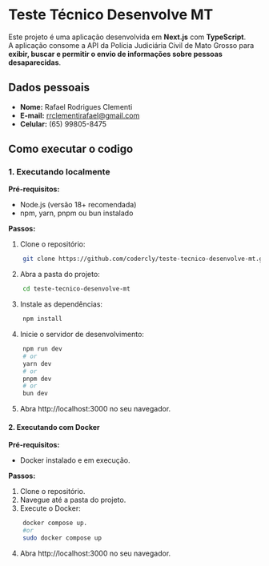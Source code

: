 # Teste Técnico Desenvolve MT
Este projeto é uma aplicação desenvolvida em **Next.js** com **TypeScript**.  
A aplicação consome a API da Polícia Judiciária Civil de Mato Grosso para **exibir, buscar e permitir o envio de informações sobre pessoas desaparecidas**.  


## Dados pessoais 

- **Nome:** Rafael Rodrigues Clementi  
- **E-mail:** rrclementirafael@gmail.com  
- **Celular:** (65) 99805-8475  


## Como executar o codigo


### 1. Executando localmente  

**Pré-requisitos:**  
- Node.js (versão 18+ recomendada)  
- npm, yarn, pnpm ou bun instalado   

 **Passos:**
1.  Clone o repositório:
```bash
    git clone https://github.com/codercly/teste-tecnico-desenvolve-mt.git
```
2.  Abra a pasta do projeto:
```bash
    cd teste-tecnico-desenvolve-mt
```
3.  Instale as dependências:
```bash
    npm install
```
4.  Inicie o servidor de desenvolvimento:
```bash
    npm run dev
    # or
    yarn dev
    # or
    pnpm dev
    # or
    bun dev
```
5.  Abra http://localhost:3000 no seu navegador.


#### 2. Executando com Docker

**Pré-requisitos:**
* Docker instalado e em execução.

**Passos:**
1.  Clone o repositório.
2.  Navegue até a pasta do projeto.
3.  Execute o Docker:
```bash
    docker compose up.
    #or
    sudo docker compose up
```
4.  Abra http://localhost:3000 no seu navegador.



